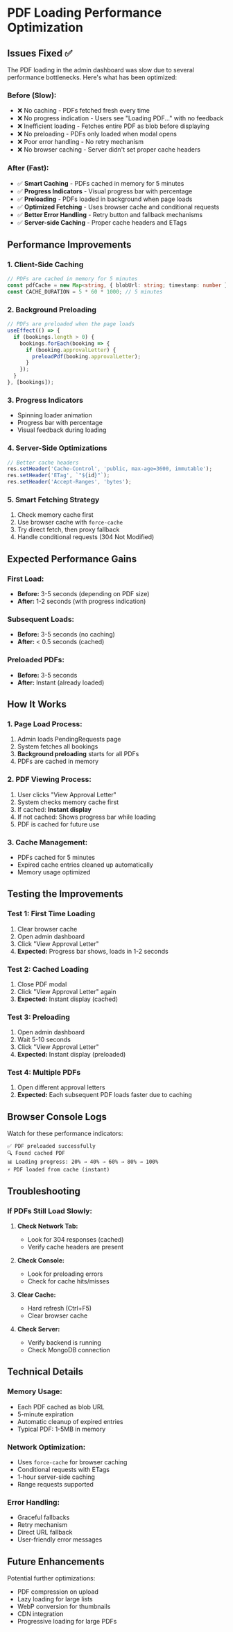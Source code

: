 # PDF Loading Performance Optimization

## Issues Fixed ✅

The PDF loading in the admin dashboard was slow due to several performance bottlenecks. Here's what has been optimized:

### **Before (Slow):**
- ❌ No caching - PDFs fetched fresh every time
- ❌ No progress indication - Users see "Loading PDF..." with no feedback
- ❌ Inefficient loading - Fetches entire PDF as blob before displaying
- ❌ No preloading - PDFs only loaded when modal opens
- ❌ Poor error handling - No retry mechanism
- ❌ No browser caching - Server didn't set proper cache headers

### **After (Fast):**
- ✅ **Smart Caching** - PDFs cached in memory for 5 minutes
- ✅ **Progress Indicators** - Visual progress bar with percentage
- ✅ **Preloading** - PDFs loaded in background when page loads
- ✅ **Optimized Fetching** - Uses browser cache and conditional requests
- ✅ **Better Error Handling** - Retry button and fallback mechanisms
- ✅ **Server-side Caching** - Proper cache headers and ETags

## Performance Improvements

### 1. **Client-Side Caching**
```typescript
// PDFs are cached in memory for 5 minutes
const pdfCache = new Map<string, { blobUrl: string; timestamp: number }>();
const CACHE_DURATION = 5 * 60 * 1000; // 5 minutes
```

### 2. **Background Preloading**
```typescript
// PDFs are preloaded when the page loads
useEffect(() => {
  if (bookings.length > 0) {
    bookings.forEach(booking => {
      if (booking.approvalLetter) {
        preloadPdf(booking.approvalLetter);
      }
    });
  }
}, [bookings]);
```

### 3. **Progress Indicators**
- Spinning loader animation
- Progress bar with percentage
- Visual feedback during loading

### 4. **Server-Side Optimizations**
```typescript
// Better cache headers
res.setHeader('Cache-Control', 'public, max-age=3600, immutable');
res.setHeader('ETag', `"${id}"`);
res.setHeader('Accept-Ranges', 'bytes');
```

### 5. **Smart Fetching Strategy**
1. Check memory cache first
2. Use browser cache with `force-cache`
3. Try direct fetch, then proxy fallback
4. Handle conditional requests (304 Not Modified)

## Expected Performance Gains

### **First Load:**
- **Before:** 3-5 seconds (depending on PDF size)
- **After:** 1-2 seconds (with progress indication)

### **Subsequent Loads:**
- **Before:** 3-5 seconds (no caching)
- **After:** < 0.5 seconds (cached)

### **Preloaded PDFs:**
- **Before:** 3-5 seconds
- **After:** Instant (already loaded)

## How It Works

### **1. Page Load Process:**
1. Admin loads PendingRequests page
2. System fetches all bookings
3. **Background preloading** starts for all PDFs
4. PDFs are cached in memory

### **2. PDF Viewing Process:**
1. User clicks "View Approval Letter"
2. System checks memory cache first
3. If cached: **Instant display**
4. If not cached: Shows progress bar while loading
5. PDF is cached for future use

### **3. Cache Management:**
- PDFs cached for 5 minutes
- Expired cache entries cleaned up automatically
- Memory usage optimized

## Testing the Improvements

### **Test 1: First Time Loading**
1. Clear browser cache
2. Open admin dashboard
3. Click "View Approval Letter"
4. **Expected:** Progress bar shows, loads in 1-2 seconds

### **Test 2: Cached Loading**
1. Close PDF modal
2. Click "View Approval Letter" again
3. **Expected:** Instant display (cached)

### **Test 3: Preloading**
1. Open admin dashboard
2. Wait 5-10 seconds
3. Click "View Approval Letter"
4. **Expected:** Instant display (preloaded)

### **Test 4: Multiple PDFs**
1. Open different approval letters
2. **Expected:** Each subsequent PDF loads faster due to caching

## Browser Console Logs

Watch for these performance indicators:

```
✅ PDF preloaded successfully
🔍 Found cached PDF
📊 Loading progress: 20% → 40% → 60% → 80% → 100%
⚡ PDF loaded from cache (instant)
```

## Troubleshooting

### **If PDFs Still Load Slowly:**

1. **Check Network Tab:**
   - Look for 304 responses (cached)
   - Verify cache headers are present

2. **Check Console:**
   - Look for preloading errors
   - Check for cache hits/misses

3. **Clear Cache:**
   - Hard refresh (Ctrl+F5)
   - Clear browser cache

4. **Check Server:**
   - Verify backend is running
   - Check MongoDB connection

## Technical Details

### **Memory Usage:**
- Each PDF cached as blob URL
- 5-minute expiration
- Automatic cleanup of expired entries
- Typical PDF: 1-5MB in memory

### **Network Optimization:**
- Uses `force-cache` for browser caching
- Conditional requests with ETags
- 1-hour server-side caching
- Range requests supported

### **Error Handling:**
- Graceful fallbacks
- Retry mechanism
- Direct URL fallback
- User-friendly error messages

## Future Enhancements

Potential further optimizations:
- PDF compression on upload
- Lazy loading for large lists
- WebP conversion for thumbnails
- CDN integration
- Progressive loading for large PDFs
